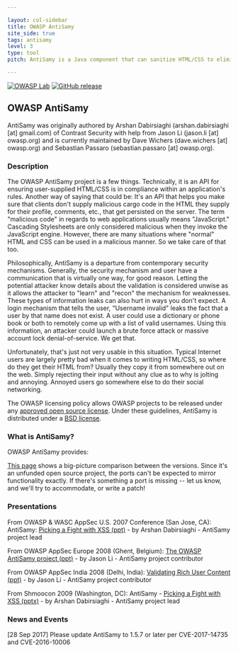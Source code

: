 ```yaml
---

layout: col-sidebar
title: OWASP AntiSamy
site_side: true
tags: antisamy
level: 3
type: tool
pitch: AntiSamy is a Java component that can sanitize HTML/CSS to eliminate potentially malicious JavaScript.

---
```

<!-- rebuild 40 -->

[![OWASP Lab](https://img.shields.io/badge/owasp-lab%20project-yellow)](https://www.owasp.org/projects)
[![GitHub release](https://img.shields.io/github/release/nahsra/antisamy.svg)](https://github.com/nahsra/antisamy/releases/latest)

## OWASP AntiSamy

AntiSamy was originally authored by Arshan Dabirsiaghi (arshan.dabirsiaghi [at] gmail.com) of Contrast 
Security with help from Jason Li (jason.li [at] owasp.org) and is currently maintained by 
Dave Wichers (dave.wichers [at] owasp.org) and Sebastian Passaro (sebastian.passaro [at] owasp.org).

### Description
The OWASP AntiSamy project is a few things. Technically, it is an API for ensuring user-supplied HTML/CSS is 
in compliance within an application's rules. Another way of saying that could be: It's an API that helps you 
make sure that clients don't supply malicious cargo code in the HTML they supply for their profile, comments, 
etc., that get persisted on the server. The term "malicious code" in regards to web applications usually means 
"JavaScript." Cascading Stylesheets are only considered malicious when they invoke the JavaScript engine. 
However, there are many situations where "normal" HTML and CSS can be used in a malicious manner. So we take 
care of that too.

Philosophically, AntiSamy is a departure from contemporary security mechanisms. Generally, the security 
mechanism and user have a communication that is virtually one way, for good reason. Letting the potential 
attacker know details about the validation is considered unwise as it allows the attacker to "learn" and 
"recon" the mechanism for weaknesses. These types of information leaks can also hurt in ways you don't expect. 
A login mechanism that tells the user, "Username invalid" leaks the fact that a user by that name does not 
exist. A user could use a dictionary or phone book or both to remotely come up with a list of valid usernames. 
Using this information, an attacker could launch a brute force attack or massive account lock denial-of-service. 
We get that.

Unfortunately, that's just not very usable in this situation. Typical Internet users are largely pretty bad 
when it comes to writing HTML/CSS, so where do they get their HTML from? Usually they copy it from somewhere 
out on the web. Simply rejecting their input without any clue as to why is jolting and annoying. Annoyed users 
go somewhere else to do their social networking.

The OWASP licensing policy allows OWASP projects to be released under any 
[approved open source license](http://www.opensource.org/licenses/alphabetical). 
Under these guidelines, AntiSamy is distributed under a 
[BSD license](https://opensource.org/licenses/BSD-3-Clause).

### What is AntiSamy?
OWASP AntiSamy provides:

[This page](https://github.com/nahsra/antisamy/wiki/AntiSamy-Core-Features) shows a big-picture comparison between
the versions. Since it's an unfunded open source project, the ports can't be expected to mirror functionality
exactly. If there's something a port is missing -- let us know, and we'll try to accommodate, or write a patch!

### Presentations
From OWASP & WASC AppSec U.S. 2007 Conference (San Jose, CA): AntiSamy: 
[Picking a Fight with XSS (ppt)](/assets/files/OWASP-WASCAppSec2007SanJose_AntiSamy.ppt) - 
by Arshan Dabirsiaghi - AntiSamy project lead

From OWASP AppSec Europe 2008 (Ghent, Belgium): 
[The OWASP AntiSamy project (ppt)](/assets/files/AppSecEU08-AntiSamy.ppt) - 
by Jason Li - AntiSamy project contributor

From OWASP AppSec India 2008 (Delhi, India): 
[Validating Rich User Content (ppt)](/assets/files/AppSecIN08-ValidatingRichUserContent.ppt) - 
by Jason Li - AntiSamy project contributor

From Shmoocon 2009 (Washington, DC): 
AntiSamy - [Picking a Fight with XSS (pptx)](https://slideplayer.com/slide/4360528/) - 
by Arshan Dabirsiaghi - AntiSamy project lead

### News and Events
[28 Sep 2017] Please update AntiSamy to 1.5.7 or later per CVE-2017-14735 and CVE-2016-10006
